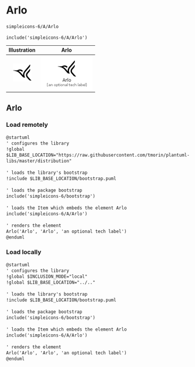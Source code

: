 # Arlo


```text
simpleicons-6/A/Arlo
```

```text
include('simpleicons-6/A/Arlo')
```



| Illustration | Arlo |
| :---: | :---: |
| ![illustration for Illustration](../../simpleicons-6/A/Arlo.png) | ![illustration for Arlo](../../simpleicons-6/A/Arlo.Local.png) |




## Arlo

### Load remotely
```plantuml
@startuml
' configures the library
!global $LIB_BASE_LOCATION="https://raw.githubusercontent.com/tmorin/plantuml-libs/master/distribution"

' loads the library's bootstrap
!include $LIB_BASE_LOCATION/bootstrap.puml

' loads the package bootstrap
include('simpleicons-6/bootstrap')

' loads the Item which embeds the element Arlo
include('simpleicons-6/A/Arlo')

' renders the element
Arlo('Arlo', 'Arlo', 'an optional tech label')
@enduml
```

### Load locally
```plantuml
@startuml
' configures the library
!global $INCLUSION_MODE="local"
!global $LIB_BASE_LOCATION="../.."

' loads the library's bootstrap
!include $LIB_BASE_LOCATION/bootstrap.puml

' loads the package bootstrap
include('simpleicons-6/bootstrap')

' loads the Item which embeds the element Arlo
include('simpleicons-6/A/Arlo')

' renders the element
Arlo('Arlo', 'Arlo', 'an optional tech label')
@enduml
```

